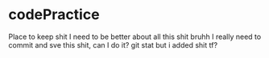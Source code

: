 # codePractice
Place to keep shit 
I need to be better about all this shit bruhh 
I really need to commit and sve this shit, can I do it? git stat
but i added shit tf? 
